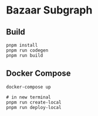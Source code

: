 # Bazaar Subgraph

## Build

```
pnpm install
pnpm run codegen
pnpm run build
```

## Docker Compose

```
docker-compose up

# in new terminal
pnpm run create-local
pnpm run deploy-local
```
